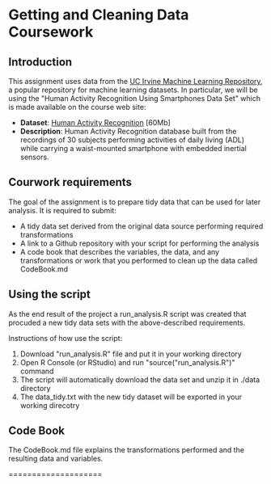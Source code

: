 # Getting and Cleaning Data Coursework

## Introduction

This assignment uses data from
the <a href="http://archive.ics.uci.edu/ml/datasets/Human+Activity+Recognition+Using+Smartphones">UC Irvine Machine
Learning Repository</a>, a popular repository for machine learning
datasets. In particular, we will be using the "Human Activity Recognition Using Smartphones Data Set" which is made available on
the course web site:

* <b>Dataset</b>: <a href="https://d396qusza40orc.cloudfront.net/getdata%2Fprojectfiles%2FUCI%20HAR%20Dataset.zip ">Human Activity Recognition</a> [60Mb]
* <b>Description</b>: Human Activity Recognition database built from the recordings of 30 subjects performing activities of daily living (ADL) while carrying a waist-mounted smartphone with embedded inertial sensors.

## Courwork requirements

The goal of the assignment is to prepare tidy data that can be used for later analysis. It is required to submit:

* A tidy data set derived from the original data source performing required transformations
* A link to a Github repository with your script for performing the analysis 
* A code book that describes the variables, the data, and any transformations or work that you performed to clean up the data called CodeBook.md 

## Using the script

As the end result of the project a run_analysis.R script was created that procuded a new tidy data sets with the above-described requirements.

Instructions of how use the script:

<ol>
<li>Download "run_analysis.R" file and put it in your working directory </li>
<li> Open R Console (or RStudio) and run "source("run_analysis.R")" command </li>
<li> The script will automatically download the data set and unzip it in ./data directory </li>
<li> The data_tidy.txt with the new tidy dataset will be exported in your working direcotry </li>
</ol>

## Code Book

The CodeBook.md file explains the transformations performed and the resulting data and variables.

====================
